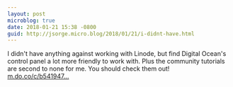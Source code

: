 ```yaml
---
layout: post
microblog: true
date: 2018-01-21 15:38 -0800
guid: http://jsorge.micro.blog/2018/01/21/i-didnt-have.html
---
```

I didn't have anything against working with Linode, but find Digital Ocean's control panel a lot more friendly to work with. Plus the community tutorials are second to none for me. You should check them out! [m.do.co/c/b541947...](https://m.do.co/c/b54194754f24)
